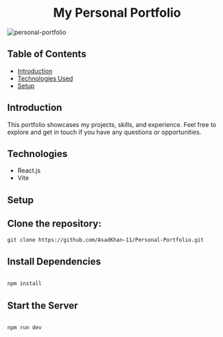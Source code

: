 
# <h1 align="center">My Personal Portfolio </h1>
![personal-portfolio](https://github.com/AsadKhan-11/Personal-Portfolio/assets/150323120/6410e7af-edc0-4fe5-815a-c10f035380e7)

## Table of Contents

- [Introduction](#introduction)
- [Technologies Used](#Technologies)
- [Setup](#Setup)

## Introduction

This portfolio showcases my projects, skills, and experience. Feel free to explore and get in touch if you have any questions or opportunities.

## Technologies

- React.js
- Vite

## Setup
## Clone the repository:

```html
git clone https://github.com/AsadKhan-11/Personal-Portfolio.git

```

## Install Dependencies
```html

npm install
```
## Start the Server
```html

npm run dev
```
